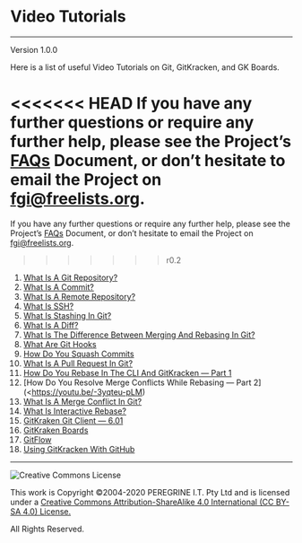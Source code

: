 # Video Tutorials

---

Version 1.0.0

Here is a list of useful Video Tutorials on Git, GitKracken, and GK Boards.

<<<<<<< HEAD
If you have any further questions or require any further help, please see the Project&rsquo;s [FAQs](https://github.com/Dulux-Oz/FGI/tree/master/Project_Documentation/FAQs.md) Document, or don&rsquo;t hesitate to email the Project on <fgi@freelists.org>.
=======
If you have any further questions or require any further help, please see the Project&rsquo;s [FAQs](FAQs.md) Document, or don&rsquo;t hesitate to email the Project on <fgi@freelists.org>.
>>>>>>> r0.2

1. [What Is A Git Repository?](https://youtu.be/A-4WltCTVms)
2. [What Is A Commit?](https://youtu.be/XfDbGgSwa5I)
3. [What Is A Remote Repository?](https://youtu.be/Lb4yvfrX_7I)
4. [What Is SSH?](https://youtu.be/z7jVOenqFYk)
5. [What Is Stashing In Git?](https://youtu.be/Ie1EXmd9k0s)
6. [What Is A Diff?](https://youtu.be/w6nstXbiL40)
7. [What Is The Difference Between Merging And Rebasing In Git?](https://youtu.be/xot40u-_1FI)
8. [What Are Git Hooks](https://youtu.be/ZZgyILr-TjA)
9. [How Do You Squash Commits](https://youtu.be/cr1N8VTRmfM)
10. [What Is A Pull Request In Git?](https://youtu.be/2VX1ISk9XH8)
11. [How Do You Rebase In The CLI And GitKracken &mdash; Part 1](https://youtu.be/xKanizFigpk)
12. [How Do You Resolve Merge Conflicts While Rebasing &mdash; Part 2](<https://youtu.be/-3yqteu-pLM)
13. [What Is A Merge Conflict In Git?](https://youtu.be/MzpW-k66XE8)
14. [What Is Interactive Rebase?](https://youtu.be/JkpYvXdbnfQ)
15. [GitKraken Git Client &mdash; 6.01](https://youtu.be/ub9GfRziCtU)
16. [GitKraken Boards](https://youtu.be/k_cJSkNIBs0)
17. [GitFlow](https://youtu.be/eTOgjQ9o4vQ)
18. [Using GitKracken With GitHub](https://youtu.be/FNgHFFfI4YE)

---

![Creative Commons License](https://i.creativecommons.org/l/by-sa/4.0/88x31.png "Creative Commons License")

This work is Copyright &copy;2004-2020 PEREGRINE I.T. Pty Ltd and is licensed under a [Creative Commons Attribution-ShareAlike 4.0 International (CC BY-SA 4.0) License.](https://creativecommons.org/licenses/by-sa/4.0/)

All Rights Reserved.
